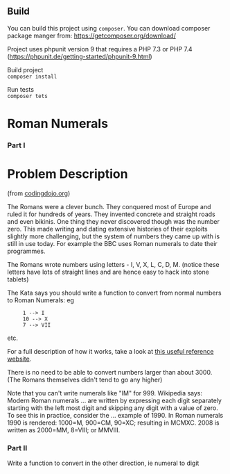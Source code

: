 
## Build
You can build this project using `composer`. You can download composer package manger from: https://getcomposer.org/download/  

Project uses phpunit version 9 that requires a PHP 7.3 or PHP 7.4 (https://phpunit.de/getting-started/phpunit-9.html)

Build project  
``composer install``

Run tests   
``composer tets``


Roman Numerals
==================

### Part I
# Problem Description
(from [codingdojo.org](http://www.codingdojo.org/cgi-bin/index.pl?KataRomanNumerals))

The Romans were a clever bunch. They conquered most of Europe and ruled it for hundreds of years.
They invented concrete and straight roads and even bikinis. One thing they never discovered though was the number zero.
This made writing and dating extensive histories of their exploits slightly more challenging,
but the system of numbers they came up with is still in use today.
For example the BBC uses Roman numerals to date their programmes.

The Romans wrote numbers using letters - I, V, X, L, C, D, M.
(notice these letters have lots of straight lines and are hence easy to hack into stone tablets)

The Kata says you should write a function to convert from normal numbers to Roman Numerals: eg

```
     1 --> I
     10 --> X
     7 --> VII
```
etc.

For a full description of how it works, take a look at [this useful reference website](http://www.novaroma.org/via_romana/numbers.html).

There is no need to be able to convert numbers larger than about 3000. (The Romans themselves didn't tend to go any higher)

Note that you can't write numerals like "IM" for 999. Wikipedia says: Modern Roman numerals ... are written by expressing each digit separately starting with the left most digit and skipping any digit with a value of zero. To see this in practice, consider the ... example of 1990. In Roman numerals 1990 is rendered: 1000=M, 900=CM, 90=XC; resulting in MCMXC. 2008 is written as 2000=MM, 8=VIII; or MMVIII.
### Part II

Write a function to convert in the other direction, ie numeral to digit




